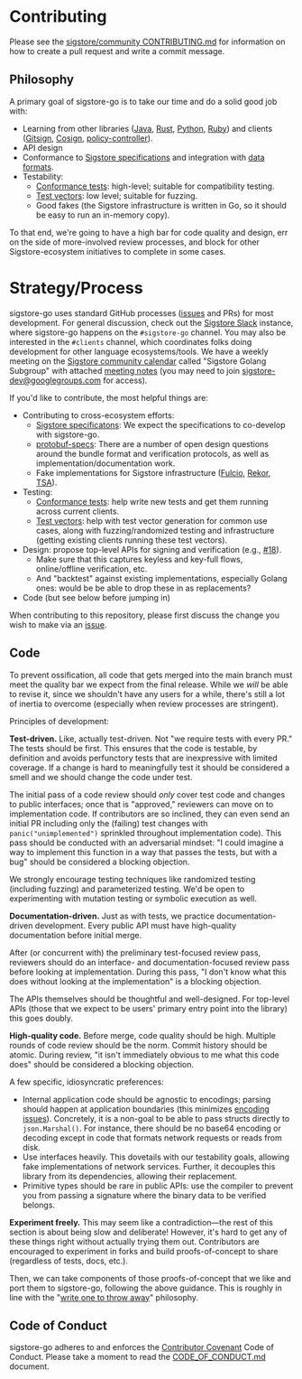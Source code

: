 # Contributing

Please see the [sigstore/community CONTRIBUTING.md] for information on how to
create a pull request and write a commit message.

[sigstore/community CONTRIBUTING.md]: https://github.com/sigstore/community/blob/main/CONTRIBUTING.md

## Philosophy

A primary goal of sigstore-go is to take our time and do a solid good job with:

- Learning from other libraries ([Java], [Rust], [Python], [Ruby]) and clients
  ([Gitsign], [Cosign], [policy-controller]).
- API design
- Conformance to [Sigstore specifications][arch-docs] and integration with [data
  formats][protobuf-specs].
- Testability:
  - [Conformance tests]: high-level; suitable for compatibility testing.
  - [Test vectors]: low level; suitable for fuzzing.
  - Good fakes (the Sigstore infrastructure is written in Go, so it should be
    easy to run an in-memory copy).

To that end, we're going to have a high bar for code quality and design, err on
the side of more-involved review processes, and block for other
Sigstore-ecosystem initiatives to complete in some cases.

[arch-docs]: https://github.com/sigstore/architecture-docs
[protobuf-specs]: https://github.com/sigstore/protobuf-specs
[Conformance tests]: https://github.com/trailofbits/sigstore-conformance
[Test vectors]: https://github.com/sigstore/protobuf-specs/issues/15
[Java]: https://github.com/sigstore/sigstore-java
[Rust]: https://github.com/sigstore/sigstore-rs
[Python]: https://github.com/sigstore/sigstore-python
[Ruby]: https://github.com/sigstore/sigstore-ruby
[Gitsign]: https://github.com/sigstore/gitsign
[Cosign]: https://github.com/sigstore/cosign
[policy-controller]: https://github.com/sigstore/policy-controller

# Strategy/Process

sigstore-go uses standard GitHub processes ([issues][sigstore-go-issue] and PRs)
for most development. For general discussion, check out the [Sigstore Slack]
instance, where sigstore-go happens on the `#sigstore-go` channel. You may also
be interested in the `#clients` channel, which coordinates folks doing
development for other language ecosystems/tools. We have a weekly meeting on the
[Sigstore community calendar] called "Sigstore Golang Subgroup" with attached
[meeting notes] (you may need to join [sigstore-dev@googlegroups.com] for access).

If you'd like to contribute, the most helpful things are:

- Contributing to cross-ecosystem efforts:
  - [Sigstore specificatons][arch-docs]: We expect the specifications to
    co-develop with sigstore-go.
  - [protobuf-specs]: There are a number of open design questions around the
    bundle format and verification protocols, as well as
    implementation/documentation work.
  - Fake implementations for Sigstore infrastructure ([Fulcio], [Rekor], [TSA]).
- Testing:
  - [Conformance tests]: help write new tests and get them running across
    current clients.
  - [Test vectors]: help with test vector generation for common use cases, along
    with fuzzing/randomized testing and infrastructure (getting existing clients
    running these test vectors).
- Design: propose top-level APIs for signing and verification (e.g., [#18](https://github.com/sigstore/sigstore-go/issues/18)).
  - Make sure that this captures keyless and key-full flows, online/offline
    verification, etc.
  - And "backtest" against existing implementations, especially Golang ones:
    would be be able to drop these in as replacements?
- Code (but see below before jumping in)

When contributing to this repository, please first discuss the change you wish
to make via an [issue][sigstore-go-issue].

[Fulcio]: https://github.com/sigstore/fulcio
[Rekor]: https://github.com/sigstore/rekor
[TSA]: https://github.com/sigstore/timestamp-authority
[Sigstore community calendar]: https://calendar.google.com/calendar/u/0?cid=ZnE0a2dvbTJjZTQzaG5jbmJjZmphMmNrMjBAZ3JvdXAuY2FsZW5kYXIuZ29vZ2xlLmNvbQ
[meeting notes]: https://docs.google.com/document/d/1EcJIhqSS9E86cHAQXaXiu2_r1s0kNbHz4uLLwwGo-vw/edit#heading=h.td0phy2bwk06
[sigstore-go-issue]: https://github.com/sigstore/sigstore-go/issues
[Sigstore slack]: https://links.sigstore.dev/slack-invite
[sigstore-dev@googlegroups.com]: https://groups.google.com/g/sigstore-dev

## Code

To prevent ossification, all code that gets merged into the main branch must
meet the quality bar we expect from the final release. While we *will* be able
to revise it, since we shouldn't have any users for a while, there's still a lot
of inertia to overcome (especially when review processes are stringent).

Principles of development:

**Test-driven.** Like, actually test-driven. Not "we require tests with every
PR." The tests should be first. This ensures that the code is testable, by
definition and avoids perfunctory tests that are inexpressive with limited
coverage. If a change is hard to meaningfully test it should be considered a
smell and we should change the code under test.

The initial pass of a code review should *only* cover test code and changes to
public interfaces; once that is "approved," reviewers can move on to
implementation code. If contributors are so inclined, they can even send an
initial PR including only the (failing) test changes with
`panic("unimplemented")` sprinkled throughout implementation code). This pass
should be conducted with an adversarial mindset: "I could imagine a way to
implement this function in a way that passes the tests, but with a bug" should
be considered a blocking objection.

We strongly encourage testing techniques like randomized testing (including
fuzzing) and parameterized testing. We'd be open to experimenting with mutation
testing or symbolic execution as well.

**Documentation-driven.** Just as with tests, we practice documentation-driven
development. Every public API must have high-quality documentation before
initial merge.

After (or concurrent with) the preliminary test-focused review pass, reviewers
should do an interface- and documentation-focused review pass before looking at
implementation. During this pass, "I don't know what this does without looking
at the implementation" is a blocking objection.

The APIs themselves should be thoughtful and well-designed. For top-level APIs
(those that we expect to be users' primary entry point into the library) this
goes doubly.

**High-quality code.** Before merge, code quality should be high. Multiple
rounds of code review should be the norm. Commit history should be atomic.
During review, "it isn't immediately obvious to me what this code does" should
be considered a blocking objection.

A few specific, idiosyncratic preferences:

- Internal application code should be agnostic to encodings; parsing should
  happen at application boundaries (this minimizes [encoding issues]).
  Concretely, it is a non-goal to be able to pass structs directly to
  `json.Marshal()`. For instance, there should be no base64 encoding or decoding
  except in code that formats network requests or reads from disk.
- Use interfaces heavily. This dovetails with our testability goals, allowing
  fake implementations of network services. Further, it decouples this library
  from its dependencies, allowing their replacement.
- Primitive types should be rare in public APIs: use the compiler to prevent you
  from passing a signature where the binary data to be verified belongs.

**Experiment freely.** This may seem like a contradiction—the rest of this
section is about being slow and deliberate! However, it's hard to get any of
these things right without actually trying them out. Contributors are encouraged
to experiment in forks and build proofs-of-concept to share (regardless of
tests, docs, etc.).

Then, we can take components of those proofs-of-concept that we like and port
them to sigstore-go, following the above guidance. This is roughly in line with
the "[write one to throw away](https://wiki.c2.com/?PlanToThrowOneAway)"
philosophy.

[encoding issues]: https://github.com/sigstore/community/discussions/136

## Code of Conduct

sigstore-go adheres to and enforces the [Contributor Covenant](http://contributor-covenant.org/version/1/4/) Code of Conduct.
Please take a moment to read the [CODE_OF_CONDUCT.md](https://github.com/sigstore/sigstore-go/blob/master/CODE_OF_CONDUCT.md) document.

